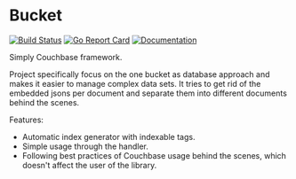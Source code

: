 # Bucket

[![Build Status](https://travis-ci.com/PumpkinSeed/bucket.svg?branch=master)](https://travis-ci.com/PumpkinSeed/bucket)
[![Go Report Card](https://goreportcard.com/badge/github.com/PumpkinSeed/bucket)](https://goreportcard.com/report/github.com/PumpkinSeed/bucket)
[![Documentation](https://godoc.org/github.com/PumpkinSeed/bucket?status.svg)](http://godoc.org/github.com/PumpkinSeed/bucket)

Simply Couchbase framework.

Project specifically focus on the one bucket as database approach and makes it easier to manage complex data sets. It tries to get rid of the embedded jsons per document and separate them into different documents behind the scenes.

Features:
- Automatic index generator with indexable tags.
- Simple usage through the handler.
- Following best practices of Couchbase usage behind the scenes, which doesn't affect the user of the library.

 
